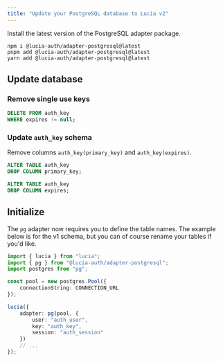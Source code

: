 ```yaml
---
title: "Update your PostgreSQL database to Lucia v2"
---
```


Install the latest version of the PostgreSQL adapter package.

```
npm i @lucia-auth/adapter-postgresql@latest
pnpm add @lucia-auth/adapter-postgresql@latest
yarn add @lucia-auth/adapter-postgresql@latest
```

## Update database

### Remove single use keys

```sql
DELETE FROM auth_key
WHERE expires != null;
```

### Update `auth_key` schema

Remove columns `auth_key(primary_key)` and `auth_key(expires)`.

```sql
ALTER TABLE auth_key
DROP COLUMN primary_key;

ALTER TABLE auth_key
DROP COLUMN expires;
```

## Initialize

The `pg` adapter now requires you to define the table names. The example below is for the v1 schema, but you can of course rename your tables if you'd like.

```ts
import { lucia } from "lucia";
import { pg } from "@lucia-auth/adapter-postgresql";
import postgres from "pg";

const pool = new postgres.Pool({
	connectionString: CONNECTION_URL
});

lucia({
	adapter: pg(pool, {
		user: "auth_user",
		key: "auth_key",
		session: "auth_session"
	})
	// ...
});
```
